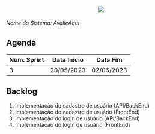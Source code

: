 <div align=center>
  <img src="../imagens/INFVertical.jpg">
</div>


###### Nome do Sistema: AvalieAqui

## Agenda
|**Num. Sprint**|**Data Inicio**|**Data Fim**|
|--|--|--|
| 3 | 20/05/2023 | 02/06/2023 |

## Backlog
1. Implementação do cadastro de usuário (API/BackEnd)
2. Implementação do cadastro de usuário (FrontEnd)
3. Implementação do login de usuário (API/BackEnd)
4. Implementação do login de usuário (FrontEnd)
